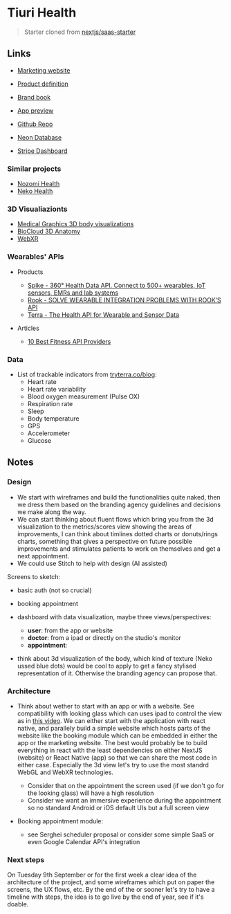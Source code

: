 # Tiuri Health

> Starter cloned from [nextjs/saas-starter](https://github.com/nextjs/saas-starter)


## Links

- [Marketing website](https://www.tiurihealth.com/)
- [Product definition](https://docs.google.com/document/d/1e2b9vgsu-KEjWirE1poZquM_4GoeuL3ut-wqVJDin94/edit?tab=t.0)
- [Brand book](https://docs.google.com/document/d/1iY97Bggw13DtzcDU7i6PQQfUdO-l1_R1nbcSII99nEE/edit?tab=t.0#heading=h.7fmr1v24kmly)

- [App preview](https://tiurihealth-app.vercel.app/)
- [Github Repo](https://github.com/tiurihealth/tiurihealth)
- [Neon Database](https://console.neon.tech/app/projects/gentle-star-89097860?branchId=br-bold-truth-abcjd8ir&database=neondb)
- [Stripe Dashboard](https://dashboard.stripe.com/test/dashboard)

### Similar projects

- [Nozomi Health](https://studio.nozomihealth.com/)
- [Neko Health](https://www.nekohealth.com/se/en)

### 3D Visualiazionts

- [Medical Graphics 3D body visualizations](https://www.medicalgraphics.de/en/project/anatomical-3d-models-in-web-browser/)
- [BioCloud 3D Anatomy](https://www.intervoke.com/biocloud3d-anatomy)
- [WebXR](https://immersiveweb.dev/#react-xr)

### Wearables' APIs

- Products
  - [Spike - 360° Health Data API. Connect to 500+ wearables, IoT sensors, EMRs and lab systems](https://www.spikeapi.com/)
  - [Rook - SOLVE WEARABLE INTEGRATION PROBLEMS WITH ROOK’S API](https://www.tryrook.io/wearable-api/integrations)
  - [Terra - The Health API for Wearable and Sensor Data](https://tryterra.co/)

- Articles
  - [10 Best Fitness API Providers](https://www.sportfitnessapps.com/blog/10-best-fitness-api-providers)


### Data

- List of trackable indicators from [tryterra.co/blog](https://tryterra.co/blog/comprehensive-list-of-all-the-wearable-data-that-are-available-through-apis-2bcd35a7307f):
  - Heart rate
  - Heart rate variability
  - Blood oxygen measurement (Pulse OX)
  - Respiration rate
  - Sleep
  - Body temperature
  - GPS
  - Accelerometer
  - Glucose

## Notes

### Design

- We start with wireframes and build the functionalities quite naked, then we dress them based on the branding agency guidelines and decisions we make along the way.
- We can start thinking about fluent flows which bring you from the 3d visualization to the metrics/scores view showing the areas of improvements, I can think about timlines dotted charts or donuts/rings charts, something that gives a perspective on future possible improvements and stimulates patients to work on themselves and get a next appointment.
- We could use Stitch to help with design (AI assisted)

Screens to sketch:
- basic auth (not so crucial)
- booking appointment
- dashboard with data visualization, maybe three views/perspectives:
  - **user**: from the app or website
  - **doctor**: from a ipad or directly on the studio's monitor
  - **appointment**:

- think about 3d visualization of the body, which kind of texture (Neko ussed blue dots) would be cool to apply to get a fancy stylised representation of it. Otherwise the branding agency can propose that.

### Architecture

- Think about wether to start with an app or with a website. See compatibility with looking glass which can uses ipad to control the view as in [this video](https://youtu.be/b6Qb-w9DT60). We can either start with the application with react native, and parallely build a simple website which hosts parts of the website like the booking module which can be embedded in either the app or the marketing website. The best would probably be to build everything in react with the least dependencies on either NextJS (website) or React Native (app) so that we can share the most code in either case. Especially the 3d view let's try to use the most standrd WebGL and WebXR technologies.
  - Consider that on the appointment the screen used (if we don't go for the looking glass) will have a high resolution
  - Consider we want an immersive experience during the appointment so no standard Android or iOS default UIs but a full screen view

- Booking appointment module:
  - see Serghei scheduler proposal or consider some simple SaaS or even Google Calendar API's integration

### Next steps

On Tuesday 9th September or for the first week a clear idea of the architecture of the project, and some wireframes which put on paper the screens, the UX flows, etc. By the end of the or sooner let's try to have a timeline with steps, the idea is to go live by the end of year, see if it's doable.
